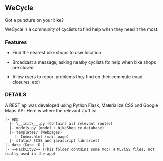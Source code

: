 ## WeCycle

Got a puncture on your bike?

WeCycle is a community of cyclists to find help when they need it the most. 

### Features

- Find the nearest bike shops to user location

- Broadcast a message, asking nearby cyclists for help when bike shops are closed

- Allow users to report problems they find on their commute (road closures, etc)

### DETAILS

A REST api was developed using Python Flask, Materialize CSS and Google Maps API. Here is where the relevant stuff is:

```
|- app 
  |- \__init\__.py (Contains all relevant routes)
  |- models.py (model a bikeShop to database)
  |- templates/ (Webpages)
    |- Index.html (main page)
  |- static/ (CSS and javascript libraries)
|- data (Data :D )
|- ~~HackCity2~~ (This folder contains some mock HTML/CSS files, not really used in the app)
```
